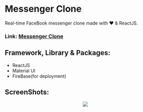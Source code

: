 # Messenger Clone
Real-time FaceBook messenger clone made with :heart: & ReactJS.

### Link: [Messenger Clone](https://op-messenger-clone.web.app/)

## Framework, Library & Packages:
- ReactJS
- Material UI
- FireBase(for deployment)

## ScreenShots:
<p align="center">
	<img src="/screenshot/1.png">
</p>
